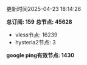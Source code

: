 更新时间2025-04-23 18:14:26

**总订阅: 159**
**总节点: 45628**
- vless节点: 16239
- hysteria2节点: 3

**google ping有效节点: 1430**
